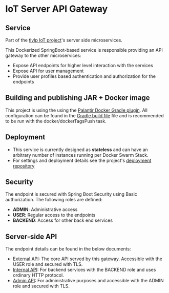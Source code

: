 # IoT Server API Gateway

## Service
Part of the [tlvlp IoT project](https://github.com/tlvlp/iot-project-summary)'s server side microservices.

This Dockerized SpringBoot-based service is responsible providing an API gateway to the other microservices:
- Expose API endpoints for higher level interaction with the services
- Expose API for user management
- Provide user profiles based authentication and authorization for the endpoints

## Building and publishing JAR + Docker image
This project is using the using the [Palantir Docker Gradle plugin](https://github.com/palantir/gradle-docker).
All configuration can be found in the [Gradle build file](build.gradle) file 
and is recommended to be run with the docker/dockerTagsPush task.

## Deployment
- This service is currently designed as **stateless** and can have an arbitrary number of instances running per Docker Swarm Stack.
- For settings and deployment details see the project's [deployment repository](https://github.com/tlvlp/iot-server-deployment)

## Security
The endpoint is secured with Spring Boot Security using Basic authorization.
The following roles are defined:
- **ADMIN**: Administrative access
- **USER**: Regular access to the endpoints
- **BACKEND**: Access for other back end services

## Server-side API
The endpoint details can be found in the below documents:

- [External API](API-EXTERNAL.md): The core API served by this gateway. Accessible with the USER role and secured with TLS.
- [Internal API](API-INTERNAL.md): For backend services with the BACKEND role and uses ordinary HTTP protocol.
- [Admin API](API-ADMIN.md): For administrative purposes and accessible with the ADMIN role and secured with TLS.